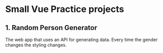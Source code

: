 # Small Vue Practice projects

## 1. Random Person Generator
The web app that uses an API for generating data.
Every time the gender changes the styling changes.

